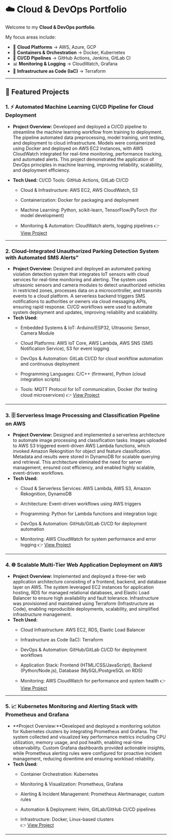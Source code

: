 # ☁️ Cloud & DevOps Portfolio

Welcome to my **Cloud & DevOps portfolio**.    

My focus areas include:  
- 🚀 **Cloud Platforms** → AWS, Azure, GCP  
- 🐳 **Containers & Orchestration** → Docker, Kubernetes  
- 🔄 **CI/CD Pipelines** → GitHub Actions, Jenkins, GitLab CI  
- 📊 **Monitoring & Logging** → CloudWatch, Grafana  
- 🔐 **Infrastructure as Code (IaC)** → Terraform

---

## 🔹 Featured Projects

### 1. ⚡ Automated Machine Learning CI/CD Pipeline for Cloud Deployment
- **Project Overview:** Developed and deployed a CI/CD pipeline to streamline the machine learning workflow from training to deployment. The pipeline automated data preprocessing, model training, unit testing, and deployment to cloud infrastructure. Models were containerized using Docker and deployed on AWS EC2 instances, with AWS CloudWatch integrated for real-time monitoring, performance tracking, and automated alerts. This project demonstrated the application of DevOps principles in machine learning, improving reliability, scalability, and deployment efficiency.
-  **Tech Used:** CI/CD Tools: GitHub Actions, GitLab CI/CD

    - Cloud & Infrastructure: AWS EC2, AWS CloudWatch, S3

    - Containerization: Docker for packaging and deployment

    - Machine Learning: Python, scikit-learn, TensorFlow/PyTorch (for model development)

    - Monitoring & Automation: CloudWatch alerts, logging pipelines 
👉 [View Project](../projects/ml-cicd-pipeline/README.md)

---

### 2.   Cloud-Integrated Unauthorized Parking Detection System with Automated SMS Alerts”
- **Project Overview:** Designed and deployed an automated parking violation detection system that integrates IoT sensors with cloud services for real-time monitoring and alerting. The system uses ultrasonic sensors and camera modules to detect unauthorized vehicles in restricted zones, processes data on a microcontroller, and transmits events to a cloud platform. A serverless backend triggers SMS notifications to authorities or owners via cloud messaging APIs, ensuring rapid response. CI/CD workflows were used to automate system deployment and updates, improving reliability and scalability.
- **Tech Used:** 
    - Embedded Systems & IoT: Arduino/ESP32, Ultrasonic Sensor, Camera Module

    - Cloud Platforms: AWS IoT Core, AWS Lambda, AWS SNS (SMS Notification Service), S3 for event logging

    - DevOps & Automation: GitLab CI/CD for cloud workflow automation and continuous deployment

    - Programming Languages: C/C++ (firmware), Python (cloud integration scripts)

    - Tools: MQTT Protocol for IoT communication, Docker (for testing cloud microservices)
👉 [View Project]()

---

### 3. 🗄️ Serverless Image Processing and Classification Pipeline on AWS
- **Project Overview:** Designed and implemented a serverless architecture to automate image processing and classification tasks. Images uploaded to AWS S3 triggered event-driven AWS Lambda functions, which invoked Amazon Rekognition for object and feature classification. Metadata and results were stored in DynamoDB for scalable querying and retrieval. This architecture eliminated the need for server management, ensured cost efficiency, and enabled highly scalable, event-driven workflows.
- **Tech Used:**
    - Cloud & Serverless Services: AWS Lambda, AWS S3, Amazon Rekognition, DynamoDB

    - Architecture: Event-driven workflows using AWS triggers

    - Programming: Python for Lambda functions and integration logic

    - DevOps & Automation: GitHub/GitLab CI/CD for deployment automation

    - Monitoring: AWS CloudWatch for system performance and error logging
👉 [View Project]()

---

### 4. 🌐 Scalable Multi-Tier Web Application Deployment on AWS
- **Project Overview:** Implemented and deployed a three-tier web application architecture consisting of a frontend, backend, and database layer on AWS. The system leveraged EC2 instances for application hosting, RDS for managed relational databases, and Elastic Load Balancer to ensure high availability and fault tolerance. Infrastructure was provisioned and maintained using Terraform (Infrastructure as Code), enabling reproducible deployments, scalability, and simplified infrastructure management.
- **Tech Used:**
     - Cloud Infrastructure: AWS EC2, RDS, Elastic Load Balancer

     - Infrastructure as Code (IaC): Terraform

     - DevOps & Automation: GitHub/GitLab CI/CD for deployment workflows
 
     - Application Stack: Frontend (HTML/CSS/JavaScript), Backend (Python/Node.js), Database (MySQL/PostgreSQL on RDS)

     - Monitoring: AWS CloudWatch for performance and system health
👉 [View Project]()

---

### 5. 📈 Kubernetes Monitoring and Alerting Stack with Prometheus and Grafana
- **Project Overview:**Developed and deployed a monitoring solution for Kubernetes clusters by integrating Prometheus and Grafana. The system collected and visualized key performance metrics including CPU utilization, memory usage, and pod health, enabling real-time observability. Custom Grafana dashboards provided actionable insights, while Prometheus alerting rules were configured for proactive incident management, reducing downtime and ensuring workload reliability.
- **Tech Used:**
    - Container Orchestration: Kubernetes

    - Monitoring & Visualization: Prometheus, Grafana

    - Alerting & Incident Management: Prometheus Alertmanager, custom rules

    - Automation & Deployment: Helm, GitLab/GitHub CI/CD pipelines

    - Infrastructure: Docker, Linux-based clusters  
👉 [View Project]()

---

